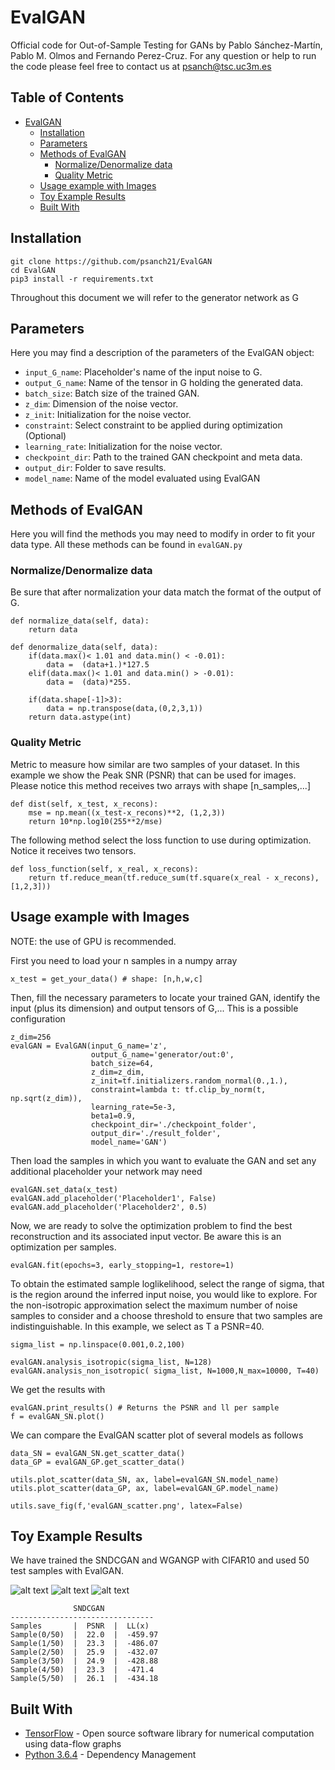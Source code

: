 # EvalGAN
Official code for Out-of-Sample Testing for GANs by Pablo Sánchez-Martín, Pablo M. Olmos and Fernando Perez-Cruz. For any question or help to run the code please feel free to contact us at <psanch@tsc.uc3m.es>

## Table of Contents

   * [EvalGAN](#evalgan)
      * [Installation](#installation)
      * [Parameters](#parameters)
      * [Methods of EvalGAN](#methods-of-evalgan)
         * [Normalize/Denormalize data](#normalizedenormalize-data)
         * [Quality Metric](#quality-metric)
      * [Usage example with Images](#usage-example-with-images)
      * [Toy Example Results](#toy-example-results)
      * [Built With](#built-with)

## Installation

```
git clone https://github.com/psanch21/EvalGAN
cd EvalGAN
pip3 install -r requirements.txt
```

Throughout this document we will refer to the generator network as G

## Parameters
Here you may find a description of the parameters of the EvalGAN object:

- `input_G_name`: Placeholder's name of the input noise to G.
- `output_G_name`: Name of the tensor in G holding the generated data.
- `batch_size`:  Batch size of the trained GAN.
- `z_dim`: Dimension of the noise vector.
- `z_init`: Initialization for the noise vector.
- `constraint`: Select constraint to be applied during optimization (Optional)
- `learning_rate`: Initialization for the noise vector.
- `checkpoint_dir`: Path to the trained GAN checkpoint and meta data.
- `output_dir`: Folder to save results.
- `model_name`: Name of the model evaluated using EvalGAN

## Methods of EvalGAN

Here you will find the methods you may need to modify in order to fit your data type. All these methods can be found in `evalGAN.py`

### Normalize/Denormalize data
Be sure that after normalization your data match the format of the
 output of G.
```
def normalize_data(self, data):
    return data

def denormalize_data(self, data):
    if(data.max()< 1.01 and data.min() < -0.01):
        data =  (data+1.)*127.5
    elif(data.max()< 1.01 and data.min() > -0.01):
        data =  (data)*255.

    if(data.shape[-1]>3):
        data = np.transpose(data,(0,2,3,1))
    return data.astype(int)
```

### Quality Metric

Metric to measure how similar are two samples of your dataset. In this example we show the Peak SNR (PSNR) that can be used for images. Please notice this method receives two arrays with shape [n_samples,...]
```
def dist(self, x_test, x_recons):
    mse = np.mean((x_test-x_recons)**2, (1,2,3))
    return 10*np.log10(255**2/mse)
```

The following method select the loss function to use during optimization. Notice it receives two tensors.


```
def loss_function(self, x_real, x_recons):
    return tf.reduce_mean(tf.reduce_sum(tf.square(x_real - x_recons),[1,2,3]))
```


## Usage example with Images
NOTE: the use of GPU is recommended.


First you need to load your n samples in a numpy array
```
x_test = get_your_data() # shape: [n,h,w,c]
```

Then, fill the necessary parameters to locate your trained GAN, identify the input (plus its dimension) and output  tensors of G,... This is a possible configuration

```
z_dim=256
evalGAN = EvalGAN(input_G_name='z',
                  output_G_name='generator/out:0',
                  batch_size=64,
                  z_dim=z_dim,
                  z_init=tf.initializers.random_normal(0.,1.),
                  constraint=lambda t: tf.clip_by_norm(t,  np.sqrt(z_dim)),
                  learning_rate=5e-3,
                  beta1=0.9,
                  checkpoint_dir='./checkpoint_folder',
                  output_dir='./result_folder',
                  model_name='GAN')
```

Then load the samples in which you want to evaluate the GAN and set any additional placeholder your network may need

```
evalGAN.set_data(x_test)
evalGAN.add_placeholder('Placeholder1', False)
evalGAN.add_placeholder('Placeholder2', 0.5)
```
Now, we are ready to solve the optimization problem to find the best reconstruction and its associated input vector. Be aware this is an optimization per samples.
```
evalGAN.fit(epochs=3, early_stopping=1, restore=1)
```

To obtain the estimated sample loglikelihood, select the range of sigma, that is the region around the inferred input noise, you would like to explore. For the non-isotropic approximation select the maximum number of noise samples to consider and a choose threshold to ensure that two samples are indistinguishable. In this example, we select as T a PSNR=40.

```
sigma_list = np.linspace(0.001,0.2,100)

evalGAN.analysis_isotropic(sigma_list, N=128)
evalGAN.analysis_non_isotropic( sigma_list, N=1000,N_max=10000, T=40)
```

We get the results with

```
evalGAN.print_results() # Returns the PSNR and ll per sample
f = evalGAN_SN.plot()
```

We can compare the EvalGAN scatter plot of several models as follows

```
data_SN = evalGAN_SN.get_scatter_data()
data_GP = evalGAN_GP.get_scatter_data()

utils.plot_scatter(data_SN, ax, label=evalGAN_SN.model_name)
utils.plot_scatter(data_GP, ax, label=evalGAN_GP.model_name)

utils.save_fig(f,'evalGAN_scatter.png', latex=False)
```

## Toy Example Results
We have trained the SNDCGAN and WGANGP with CIFAR10 and used 50 test samples with EvalGAN.


![alt text](images/evalGAN_c10GP.png)
![alt text](images/evalGAN_c10SN.png)
![alt text](images/evalGAN_scatter.png)
```
              SNDCGAN                
--------------------------------
Samples       |  PSNR  |  LL(x)
Sample(0/50)  |  22.0  |  -459.97
Sample(1/50)  |  23.3  |  -486.07
Sample(2/50)  |  25.9  |  -432.07
Sample(3/50)  |  24.9  |  -428.88
Sample(4/50)  |  23.3  |  -471.4
Sample(5/50)  |  26.1  |  -434.18
```

## Built With

* [TensorFlow](https://www.tensorflow.org/) - Open source software library for numerical computation using data-flow graphs
* [Python 3.6.4](https://www.python.org/downloads/release/python-364/) - Dependency Management

<!--
## Authors

## License

This project is licensed under the MIT License - see the [LICENSE.md](LICENSE.md) file for details
